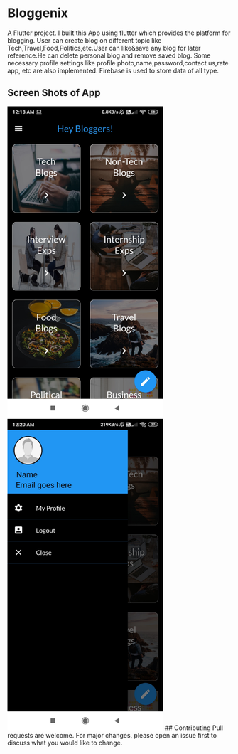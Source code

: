 # Bloggenix
A Flutter project.
I built this App using flutter which provides the platform for blogging. User can create blog on different topic like Tech,Travel,Food,Politics,etc.User can like&save any blog for later reference.He can delete personal blog and remove saved blog. Some necessary profile settings like profile photo,name,password,contact us,rate app, etc are also implemented. Firebase is used to store data of all type.
## Screen Shots of App
<span align="center">
    <img src="./images_app/Home_page.jpg" width="350px"</img> 
    <img src="./images_app/Drawer.jpg" width="350px"</img> 
</span>
## Contributing
Pull requests are welcome. For major changes, please open an issue first to discuss what you would like to change.


